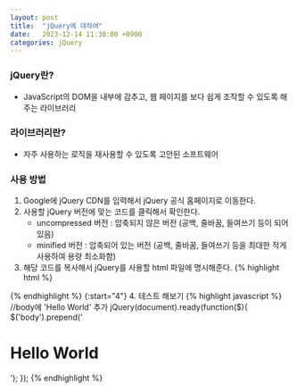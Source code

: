 ```yaml
---
layout: post
title:  "jQuery에 대하여"
date:   2023-12-14 11:38:00 +0900
categories: jQuery
---
```


### jQuery란?

- JavaScript의 DOM을 내부에 감추고, 웹 페이지를 보다 쉽게 조작할 수 있도록 해 주는 라이브러리

### 라이브러리란?

- 자주 사용하는 로직을 재사용할 수 있도록 고안된 소프트웨어

### 사용 방법

1. Google에 jQuery CDN를 입력해서 jQuery 공식 홈페이지로 이동한다.
2. 사용할 jQuery 버전에 맞는 코드를 클릭해서 확인한다. 
    - uncompressed 버전 : 압축되지 않은 버전 (공백, 줄바꿈, 들여쓰기 등이 되어있음)
    - minified 버전 : 압축되어 있는 버전 (공백, 줄바꿈, 들여쓰기 등을 최대한 적게 사용하여 용량 최소화함)
3. 해당 코드를 복사해서 jQuery를 사용할 html 파일에 명시해준다.
{% highlight html %}
<script
    src="https://code.jquery.com/jquery-3.5.1.js"
    integrity="sha256-QWo7LDvxbWT2tbbQ97B53yJnYU3WhH/C8ycbRAkjPDc="
    crossorigin="anonymous">
</script>
{% endhighlight %}
{:start="4"}
4. 테스트 해보기
{% highlight javascript %}
//body에 'Hello World' 추가
jQuery(document).ready(function($){
    $('body').prepend('<h1>Hello World</h1>');
});
{% endhighlight %}
